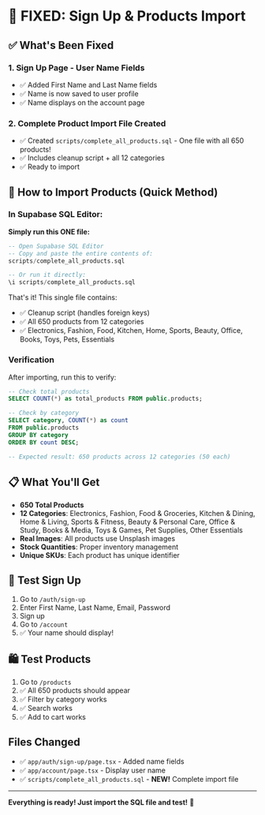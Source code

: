 # 🎉 FIXED: Sign Up & Products Import

## ✅ What's Been Fixed

### 1. Sign Up Page - User Name Fields
- ✅ Added First Name and Last Name fields
- ✅ Name is now saved to user profile
- ✅ Name displays on the account page

### 2. Complete Product Import File Created
- ✅ Created `scripts/complete_all_products.sql` - One file with all 650 products!
- ✅ Includes cleanup script + all 12 categories
- ✅ Ready to import

## 🚀 How to Import Products (Quick Method)

### In Supabase SQL Editor:

**Simply run this ONE file:**

```sql
-- Open Supabase SQL Editor
-- Copy and paste the entire contents of:
scripts/complete_all_products.sql

-- Or run it directly:
\i scripts/complete_all_products.sql
```

That's it! This single file contains:
- ✅ Cleanup script (handles foreign keys)
- ✅ All 650 products from 12 categories
- ✅ Electronics, Fashion, Food, Kitchen, Home, Sports, Beauty, Office, Books, Toys, Pets, Essentials

### Verification

After importing, run this to verify:

```sql
-- Check total products
SELECT COUNT(*) as total_products FROM public.products;

-- Check by category
SELECT category, COUNT(*) as count 
FROM public.products 
GROUP BY category 
ORDER BY count DESC;

-- Expected result: 650 products across 12 categories (50 each)
```

## 📋 What You'll Get

- **650 Total Products**
- **12 Categories**: Electronics, Fashion, Food & Groceries, Kitchen & Dining, Home & Living, Sports & Fitness, Beauty & Personal Care, Office & Study, Books & Media, Toys & Games, Pet Supplies, Other Essentials
- **Real Images**: All products use Unsplash images
- **Stock Quantities**: Proper inventory management
- **Unique SKUs**: Each product has unique identifier

## 🎯 Test Sign Up

1. Go to `/auth/sign-up`
2. Enter First Name, Last Name, Email, Password
3. Sign up
4. Go to `/account`
5. ✅ Your name should display!

## 🛍️ Test Products

1. Go to `/products`
2. ✅ All 650 products should appear
3. ✅ Filter by category works
4. ✅ Search works
5. ✅ Add to cart works

## Files Changed

- ✅ `app/auth/sign-up/page.tsx` - Added name fields
- ✅ `app/account/page.tsx` - Display user name
- ✅ `scripts/complete_all_products.sql` - **NEW!** Complete import file

---

**Everything is ready! Just import the SQL file and test!** 🚀

